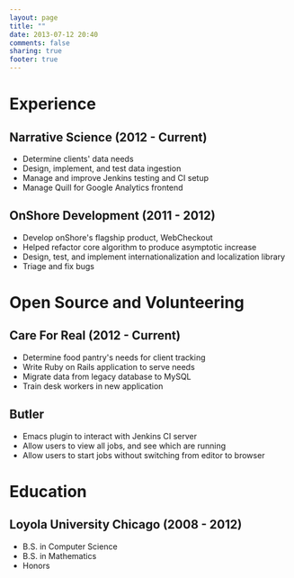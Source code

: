 ```yaml
---
layout: page
title: ""
date: 2013-07-12 20:40
comments: false
sharing: true
footer: true
---
```


# Experience

## Narrative Science (2012 - Current)
 - Determine clients' data needs
 - Design, implement, and test data ingestion
 - Manage and improve Jenkins testing and CI setup
 - Manage Quill for Google Analytics frontend

## OnShore Development (2011 - 2012)
 - Develop onShore's flagship product, WebCheckout
 - Helped refactor core algorithm to produce asymptotic increase
 - Design, test, and implement internationalization and localization library
 - Triage and fix bugs

# Open Source and Volunteering
## Care For Real (2012 - Current)
 - Determine food pantry's needs for client tracking
 - Write Ruby on Rails application to serve needs
 - Migrate data from legacy database to MySQL
 - Train desk workers in new application

## Butler
- Emacs plugin to interact with Jenkins CI server
- Allow users to view all jobs, and see which are running
- Allow users to start jobs without switching from editor to browser

# Education
## Loyola University Chicago (2008 - 2012)
- B.S. in Computer Science
- B.S. in Mathematics
- Honors
